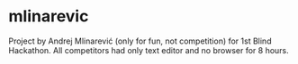 # mlinarevic
Project by Andrej Mlinarević (only for fun, not competition) for 1st Blind Hackathon. All competitors had only text editor and no browser for 8 hours.
